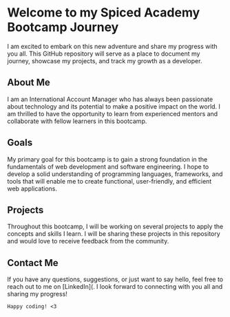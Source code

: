 # Welcome to my Spiced Academy Bootcamp Journey

I am excited to embark on this new adventure and share my progress with you all. This GitHub repository will serve as a place to document my journey, showcase my projects, and track my growth as a developer.

## About Me

I am an International Account Manager who has always been passionate about technology and its potential to make a positive impact on the world. I am thrilled to have the opportunity to learn from experienced mentors and collaborate with fellow learners in this bootcamp.

## Goals

My primary goal for this bootcamp is to gain a strong foundation in the fundamentals of web development and software engineering. I hope to develop a solid understanding of programming languages, frameworks, and tools that will enable me to create functional, user-friendly, and efficient web applications.


## Projects

Throughout this bootcamp, I will be working on several projects to apply the concepts and skills I learn. I will be sharing these projects in this repository and would love to receive feedback from the community.

## Contact Me

If you have any questions, suggestions, or just want to say hello, feel free to reach out to me on [LinkedIn](. I look forward to connecting with you all and sharing my progress!

```Happy coding! <3```

